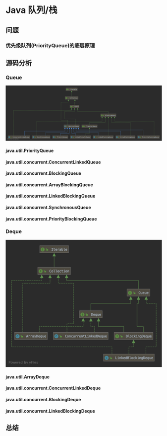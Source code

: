 # Java 队列/栈

## 问题

### 优先级队列(PriorityQueue)的底层原理

## 源码分析

### Queue

![Queue](./img/queue.png)

#### java.util.PriorityQueue

#### java.util.concurrent.ConcurrentLinkedQueue

#### java.util.concurrent.BlockingQueue

#### java.util.concurrent.ArrayBlockingQueue

#### java.util.concurrent.LinkedBlockingQueue

#### java.util.concurrent.SynchronousQueue

#### java.util.concurrent.PriorityBlockingQueue

###  Deque

![Dueue](./img/deque.png)

#### java.util.ArrayDeque

#### java.util.concurrent.ConcurrentLinkedDeque

#### java.util.concurrent.BlockingDeque

#### java.util.concurrent.LinkedBlockingDeque

## 总结